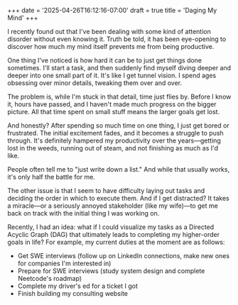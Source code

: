 +++
date = '2025-04-26T16:12:16-07:00'
draft = true
title = 'Daging My Mind'
+++

I recently found out that I've been dealing with some kind of attention disorder without even knowing it. Truth be told, it has been eye-opening to discover how much my mind itself prevents me from being productive.

One thing I've noticed is how hard it can be to just get things done sometimes. I'll start a task, and then suddenly find myself diving deeper and deeper into one small part of it. It's like I get tunnel vision. I spend ages obsessing over minor details, tweaking them over and over.

The problem is, while I'm stuck in that detail, time just flies by. Before I know it, hours have passed, and I haven't made much progress on the bigger picture. All that time spent on small stuff means the larger goals get lost.

And honestly? After spending so much time on one thing, I just get bored or frustrated. The initial excitement fades, and it becomes a struggle to push through. It's definitely hampered my productivity over the years—getting lost in the weeds, running out of steam, and not finishing as much as I'd like.

People often tell me to "just write down a list." And while that usually works, it's only half the battle for me.

The other issue is that I seem to have difficulty laying out tasks and deciding the order in which to execute them. And if I get distracted? It takes a miracle—or a seriously annoyed stakeholder (like my wife)—to get me back on track with the initial thing I was working on.

Recently, I had an idea: what if I could visualize my tasks as a Directed Acyclic Graph (DAG) that ultimately leads to completing my higher-order goals in life? For example, my current duties at the moment are as follows:

- Get SWE interviews (follow up on LinkedIn connections, make new ones for companies I'm interested in)
- Prepare for SWE interviews (study system design and complete Neetcode's roadmap)
- Complete my driver's ed for a ticket I got
- Finish building my consulting website
